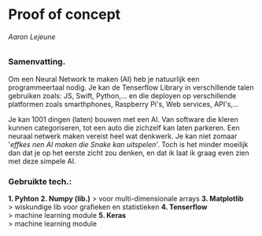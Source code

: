 # Proof of concept
###### Aaron Lejeune

### Samenvatting.
Om een Neural Network te maken (AI) heb je natuurlijk een programmeertaal nodig. Je kan de Tenserflow Library in verschillende talen gebruiken zoals: JS, Swift, Python,... en die deployen op verschillende platformen zoals smarthphones, Raspberry Pi's, Web services, API's,...

Je kan 1001 dingen (laten) bouwen met een AI. Van software die kleren kunnen categoriseren, tot een auto die zichzelf kan laten parkeren. Een neuraal netwerk maken vereist heel wat denkwerk. Je kan niet zomaar '*effkes nen AI maken die Snake kan uitspelen*'. Toch is het minder moeilijk dan dat je op het eerste zicht zou denken, en dat ik laat ik graag even zien met deze simpele AI.

### Gebruikte tech.:
**1. Pyhton**
**2. Numpy (lib.)** 
     > voor multi-dimensionale arrays
**3. Matplotlib**   
     > wiskundige lib voor grafieken en statistieken
**4. Tenserflow**   
     > machine learning module
**5. Keras**        
     > machine learning module
